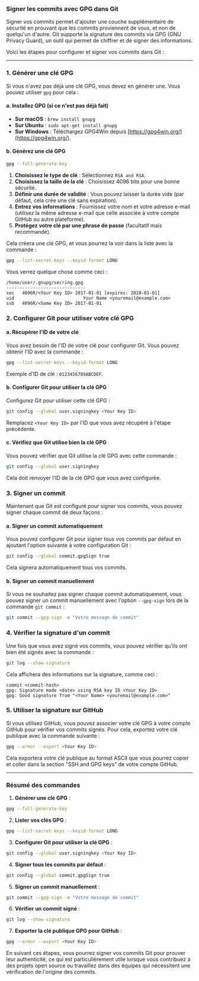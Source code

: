 ### Signer les commits avec GPG dans Git

Signer vos commits permet d'ajouter une couche supplémentaire de sécurité en prouvant que les commits proviennent de vous, et non de quelqu'un d'autre. Git supporte la signature des commits via GPG (GNU Privacy Guard), un outil qui permet de chiffrer et de signer des informations.

Voici les étapes pour configurer et signer vos commits dans Git :

---

### 1. **Générer une clé GPG**

Si vous n'avez pas déjà une clé GPG, vous devez en générer une. Vous pouvez utiliser `gpg` pour cela :

#### a. Installez GPG (si ce n'est pas déjà fait)

- **Sur macOS** : `brew install gnupg`
- **Sur Ubuntu** : `sudo apt-get install gnupg`
- **Sur Windows** : Téléchargez GPG4Win depuis [https://gpg4win.org/](https://gpg4win.org/).

#### b. Générez une clé GPG

```bash
gpg --full-generate-key
```

1. **Choisissez le type de clé** : Sélectionnez `RSA and RSA`.
2. **Choisissez la taille de la clé** : Choisissez 4096 bits pour une bonne sécurité.
3. **Définir une durée de validité** : Vous pouvez laisser la durée vide (par défaut, cela crée une clé sans expiration).
4. **Entrez vos informations** : Fournissez votre nom et votre adresse e-mail (utilisez la même adresse e-mail que celle associée à votre compte GitHub ou autre plateforme).
5. **Protégez votre clé par une phrase de passe** (facultatif mais recommandé).

Cela créera une clé GPG, et vous pourrez la voir dans la liste avec la commande :

```bash
gpg --list-secret-keys --keyid-format LONG
```

Vous verrez quelque chose comme ceci :

```
/home/user/.gnupg/secring.gpg
------------------------------
sec   4096R/<Your Key ID> 2017-01-01 [expires: 2020-01-01]
uid                          Your Name <youremail@example.com>
ssb   4096R/<Some Key ID> 2017-01-01
```

### 2. **Configurer Git pour utiliser votre clé GPG**

#### a. Récupérer l'ID de votre clé

Vous avez besoin de l'ID de votre clé pour configurer Git. Vous pouvez obtenir l'ID avec la commande :

```bash
gpg --list-secret-keys --keyid-format LONG
```

Exemple d'ID de clé : `0123456789ABCDEF`.

#### b. Configurer Git pour utiliser la clé GPG

Configurez Git pour utiliser cette clé GPG :

```bash
git config --global user.signingkey <Your Key ID>
```

Remplacez `<Your Key ID>` par l'ID que vous avez récupéré à l'étape précédente.

#### c. Vérifiez que Git utilise bien la clé GPG

Vous pouvez vérifier que Git utilise la clé GPG avec cette commande :

```bash
git config --global user.signingkey
```

Cela doit renvoyer l'ID de la clé GPG que vous avez configurée.

### 3. **Signer un commit**

Maintenant que Git est configuré pour signer vos commits, vous pouvez signer chaque commit de deux façons :

#### a. Signer un commit automatiquement

Vous pouvez configurer Git pour signer tous vos commits par défaut en ajoutant l'option suivante à votre configuration Git :

```bash
git config --global commit.gpgSign true
```

Cela signera automatiquement tous vos commits.

#### b. Signer un commit manuellement

Si vous ne souhaitez pas signer chaque commit automatiquement, vous pouvez signer un commit manuellement avec l'option `--gpg-sign` lors de la commande `git commit` :

```bash
git commit --gpg-sign -m "Votre message de commit"
```

### 4. **Vérifier la signature d'un commit**

Une fois que vous avez signé vos commits, vous pouvez vérifier qu'ils ont bien été signés avec la commande :

```bash
git log --show-signature
```

Cela affichera des informations sur la signature, comme ceci :

```
commit <commit-hash>
gpg: Signature made <date> using RSA key ID <Your Key ID>
gpg: Good signature from "<Your Name> <youremail@example.com>"
```

### 5. **Utiliser la signature sur GitHub**

Si vous utilisez GitHub, vous pouvez associer votre clé GPG à votre compte GitHub pour vérifier vos commits signés. Pour cela, exportez votre clé publique avec la commande suivante :

```bash
gpg --armor --export <Your Key ID>
```

Cela exportera votre clé publique au format ASCII que vous pourrez copier et coller dans la section "SSH and GPG keys" de votre compte GitHub.

---

### Résumé des commandes

1. **Générer une clé GPG** :

```bash
gpg --full-generate-key
```

2. **Lister vos clés GPG** :

```bash
gpg --list-secret-keys --keyid-format LONG
```

3. **Configurer Git pour utiliser la clé GPG** :

```bash
git config --global user.signingkey <Your Key ID>
```

4. **Signer tous les commits par défaut** :

```bash
git config --global commit.gpgSign true
```

5. **Signer un commit manuellement** :

```bash
git commit --gpg-sign -m "Votre message de commit"
```

6. **Vérifier un commit signé** :

```bash
git log --show-signature
```

7. **Exporter la clé publique GPG pour GitHub** :

```bash
gpg --armor --export <Your Key ID>
```

En suivant ces étapes, vous pourrez signer vos commits Git pour prouver leur authenticité, ce qui est particulièrement utile lorsque vous contribuez à des projets open source ou travaillez dans des équipes qui nécessitent une vérification de l'origine des commits.
